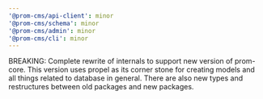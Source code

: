 ```yaml
---
'@prom-cms/api-client': minor
'@prom-cms/schema': minor
'@prom-cms/admin': minor
'@prom-cms/cli': minor
---
```


BREAKING: Complete rewrite of internals to support new version of prom-core. This version uses propel as its corner stone for creating models and all things related to database in general. There are also new types and restructures between old packages and new packages.

